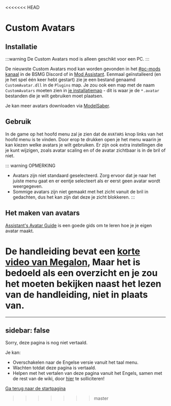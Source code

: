 <<<<<<< HEAD
# Custom Avatars

## Installatie

:::warning De Custom Avatars mod is alleen geschikt voor een PC. :::

De nieuwste Custom Avatars mod kan worden gevonden in het [#pc-mods kanaal](https://discord.gg/beatsabermods) in de BSMG Discord of in [Mod Assistant](https://github.com/Assistant/ModAssistant). Eenmaal geïnstalleerd (en je het spel één keer hebt gestart) zie je een bestand genaamd `CustomAvatar.dll` in de `Plugins` map. Je zou ook een map met de naam `CustomAvatars` moeten zien in [je installatiemap](/faq/install-folder.md) - dit is waar je de `*.avatar` bestanden die je wilt gebruiken moet plaatsen.

Je kan meer avatars downloaden via [ModelSaber](https://modelsaber.com/Avatars/).

## Gebruik
In de game op het hoofd menu zal je zien dat de `AVATARS` knop links van het hoofd menu is te vinden. Door erop te drukken open je het menu waarin je kan kiezen welke avatars je wilt gebruiken. Er zijn ook extra instellingen die je kunt wijzigen, zoals avatar scaling en of de avatar zichtbaar is in de bril of niet.

::: warning OPMERKING

* Avatars zijn niet standaard geselecteerd. Zorg ervoor dat je naar het juiste menu gaat en er eentje selecteert als er eerst geen avatar wordt weergegeven.
* Sommige avatars zijn niet gemaakt met het zicht vanuit de bril in gedachten, dus het kan zijn dat deze je zicht blokkeren. :::

## Het maken van avatars
[Assistant's Avatar Guide](./avatars-guide.md) is een goede gids om te leren hoe je je eigen avatar maakt.

De handleiding bevat een [korte video van Megalon](./avatars-guide.md#videos), Maar het is bedoeld als een overzicht en je zou het moeten bekijken naast het lezen van de handleiding, niet in plaats van.
=======
---
sidebar: false
---

<!-- Disable header rule to hide page from search -->
<!-- markdownlint-disable MD041 -->
Sorry, deze pagina is nog niet vertaald.

Je kan:

* Overschakelen naar de Engelse versie vanuit het taal menu.
* Wachten totdat deze pagina is vertaald.
* Helpen met het vertalen van deze pagina vanuit het Engels, samen met de rest van de wiki, door [hier](https://forms.gle/e3BqA3poMjESARe76) te solliciteren!

[Ga terug naar de startpagina](/nl/)
>>>>>>> master
